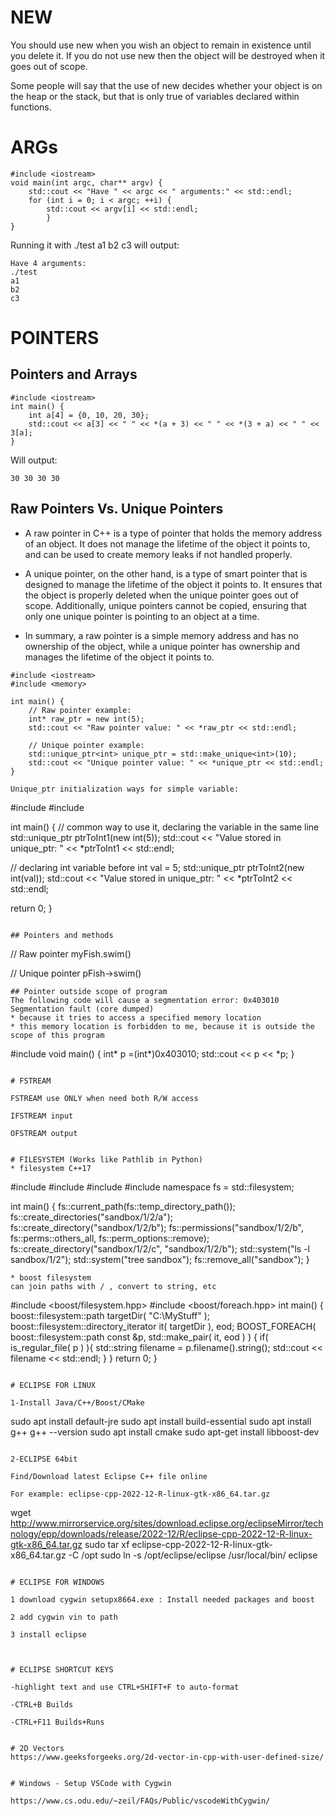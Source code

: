 

# NEW
You should use new when you wish an object to remain in existence until you delete it. If you do not use new then the object will be destroyed when it goes out of scope.

Some people will say that the use of new decides whether your object is on the heap or the stack, but that is only true of variables declared within functions.


# ARGs
```
#include <iostream>
void main(int argc, char** argv) {
    std::cout << "Have " << argc << " arguments:" << std::endl;
    for (int i = 0; i < argc; ++i) {
        std::cout << argv[i] << std::endl;
        }
}
```
Running it with ./test a1 b2 c3 will output:
```
Have 4 arguments:
./test
a1
b2
c3
```

# POINTERS

## Pointers and Arrays
```
#include <iostream>
int main() {
    int a[4] = {0, 10, 20, 30};
    std::cout << a[3] << " " << *(a + 3) << " " << *(3 + a) << " " << 3[a];
}
```
Will output:
```
30 30 30 30
```

## Raw Pointers Vs. Unique Pointers
* A raw pointer in C++ is a type of pointer that holds the memory address of an object. It does not manage the lifetime of the object it points to, and can be used to create memory leaks if not handled properly.

* A unique pointer, on the other hand, is a type of smart pointer that is designed to manage the lifetime of the object it points to. It ensures that the object is properly deleted when the unique pointer goes out of scope. Additionally, unique pointers cannot be copied, ensuring that only one unique pointer is pointing to an object at a time.

* In summary, a raw pointer is a simple memory address and has no ownership of the object, while a unique pointer has ownership and manages the lifetime of the object it points to.
```
#include <iostream>
#include <memory>

int main() {
    // Raw pointer example:
    int* raw_ptr = new int(5);
    std::cout << "Raw pointer value: " << *raw_ptr << std::endl;

    // Unique pointer example:
    std::unique_ptr<int> unique_ptr = std::make_unique<int>(10);
    std::cout << "Unique pointer value: " << *unique_ptr << std::endl;
}

Unique_ptr initialization ways for simple variable:
```
#include <iostream>
#include <memory>

int main()
{
// common way to use it, declaring the variable in the same line
std::unique_ptr<int> ptrToInt1(new int(5));
std::cout << "Value stored in unique_ptr: " << *ptrToInt1 << std::endl;

// declaring int variable before
int val = 5;
std::unique_ptr<int> ptrToInt2(new int(val));
std::cout << "Value stored in unique_ptr: " << *ptrToInt2 << std::endl;

return 0;
}
```

## Pointers and methods
```
// Raw pointer
myFish.swim()

// Unique pointer
pFish->swim()
```
## Pointer outside scope of program
The following code will cause a segmentation error: 0x403010 Segmentation fault (core dumped)
* because it tries to access a specified memory location
* this memory location is forbidden to me, because it is outside the scope of this program
```
#include<iostream>
void main() {
  int* p =(int*)0x403010;
  std::cout << p << *p;
}
```

# FSTREAM

FSTREAM use ONLY when need both R/W access

IFSTREAM input

OFSTREAM output


# FILESYSTEM (Works like Pathlib in Python)
* filesystem C++17
```
#include <iostream>
#include <fstream>
#include <cstdlib>
#include <filesystem>
namespace fs = std::filesystem;
 
int main()
{
    fs::current_path(fs::temp_directory_path());
    fs::create_directories("sandbox/1/2/a");
    fs::create_directory("sandbox/1/2/b");
    fs::permissions("sandbox/1/2/b", fs::perms::others_all, fs::perm_options::remove);
    fs::create_directory("sandbox/1/2/c", "sandbox/1/2/b");
    std::system("ls -l sandbox/1/2");
    std::system("tree sandbox");
    fs::remove_all("sandbox");
}
```
* boost filesystem
can join paths with / , convert to string, etc
```
#include <boost/filesystem.hpp>
#include <boost/foreach.hpp>
int main()
{
	boost::filesystem::path targetDir( "C:\\MyStuff" ); 
	boost::filesystem::directory_iterator it( targetDir ), eod;
	BOOST_FOREACH( boost::filesystem::path const &p, std::make_pair( it, eod ) )   { 
		if( is_regular_file( p ) ){
			std::string filename = p.filename().string();
			std::cout << filename << std::endl;
		} 
	}
	return 0;
}
```

# ECLIPSE FOR LINUX

1-Install Java/C++/Boost/CMake
```
sudo apt install default-jre
sudo apt install build-essential
sudo apt install g++
g++ --version
sudo apt install cmake
sudo apt-get install libboost-dev
```

2-ECLIPSE 64bit

Find/Download latest Eclipse C++ file online

For example: eclipse-cpp-2022-12-R-linux-gtk-x86_64.tar.gz 

```
wget http://www.mirrorservice.org/sites/download.eclipse.org/eclipseMirror/technology/epp/downloads/release/2022-12/R/eclipse-cpp-2022-12-R-linux-gtk-x86_64.tar.gz
sudo tar xf eclipse-cpp-2022-12-R-linux-gtk-x86_64.tar.gz -C /opt
sudo ln -s /opt/eclipse/eclipse /usr/local/bin/
eclipse
```

# ECLIPSE FOR WINDOWS

1 download cygwin setupx8664.exe : Install needed packages and boost

2 add cygwin vin to path

3 install eclipse



# ECLIPSE SHORTCUT KEYS

-highlight text and use CTRL+SHIFT+F to auto-format

-CTRL+B Builds

-CTRL+F11 Builds+Runs


# 2D Vectors
https://www.geeksforgeeks.org/2d-vector-in-cpp-with-user-defined-size/


# Windows - Setup VSCode with Cygwin

https://www.cs.odu.edu/~zeil/FAQs/Public/vscodeWithCygwin/
